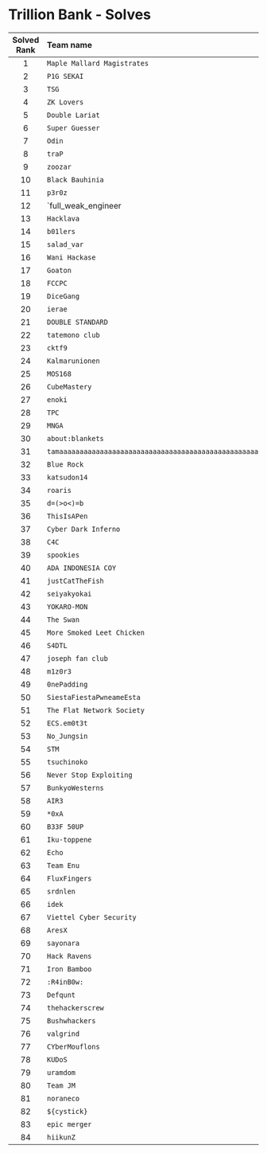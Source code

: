 # Trillion Bank - Solves
| Solved Rank | Team name |
|:-----------:|:----------|
| 1 | `Maple Mallard Magistrates` |
| 2 | `P1G SEKAI` |
| 3 | `TSG` |
| 4 | `ZK Lovers` |
| 5 | `Double Lariat` |
| 6 | `Super Guesser` |
| 7 | `Odin` |
| 8 | `traP` |
| 9 | `zoozar` |
| 10 | `Black Bauhinia` |
| 11 | `p3r0z` |
| 12 | `full_weak_engineer | Please subscribe! -> https://asusn.online` |
| 13 | `Hacklava` |
| 14 | `b01lers` |
| 15 | `salad_var` |
| 16 | `Wani Hackase` |
| 17 | `Goaton` |
| 18 | `FCCPC` |
| 19 | `DiceGang` |
| 20 | `ierae` |
| 21 | `DOUBLE STANDARD` |
| 22 | `tatemono club` |
| 23 | `cktf9` |
| 24 | `Kalmarunionen` |
| 25 | `MOS168` |
| 26 | `CubeMastery` |
| 27 | `enoki` |
| 28 | `TPC` |
| 29 | `MNGA` |
| 30 | `about:blankets` |
| 31 | `tamaaaaaaaaaaaaaaaaaaaaaaaaaaaaaaaaaaaaaaaaaaaaaaaaaaaaaaaaaaaaa` |
| 32 | `Blue Rock` |
| 33 | `katsudon14` |
| 34 | `roaris` |
| 35 | `d=(>o<)=b` |
| 36 | `ThisIsAPen` |
| 37 | `Cyber Dark Inferno` |
| 38 | `C4C` |
| 39 | `spookies` |
| 40 | `ADA INDONESIA COY` |
| 41 | `justCatTheFish` |
| 42 | `seiyakyokai` |
| 43 | `YOKARO-MON` |
| 44 | `The Swan` |
| 45 | `More Smoked Leet Chicken` |
| 46 | `S4DTL` |
| 47 | `joseph fan club` |
| 48 | `m1z0r3` |
| 49 | `0nePadding` |
| 50 | `SiestaFiestaPwneameEsta` |
| 51 | `The Flat Network Society` |
| 52 | `ECS.em0t3t` |
| 53 | `No_Jungsin` |
| 54 | `STM` |
| 55 | `tsuchinoko` |
| 56 | `Never Stop Exploiting` |
| 57 | `BunkyoWesterns` |
| 58 | `AIR3` |
| 59 | `*0xA` |
| 60 | `B33F 50UP` |
| 61 | `Iku-toppene` |
| 62 | `Echo` |
| 63 | `Team Enu` |
| 64 | `FluxFingers` |
| 65 | `srdnlen` |
| 66 | `idek` |
| 67 | `Viettel Cyber Security` |
| 68 | `AresX` |
| 69 | `sayonara` |
| 70 | `Hack Ravens` |
| 71 | `Iron Bamboo` |
| 72 | `:R4inB0w:` |
| 73 | `Defqunt` |
| 74 | `thehackerscrew` |
| 75 | `Bushwhackers` |
| 76 | `valgrind` |
| 77 | `CYberMouflons` |
| 78 | `KUDoS` |
| 79 | `uramdom` |
| 80 | `Team JM` |
| 81 | `noraneco` |
| 82 | `${cystick}` |
| 83 | `epic merger` |
| 84 | `hiikunZ` |
